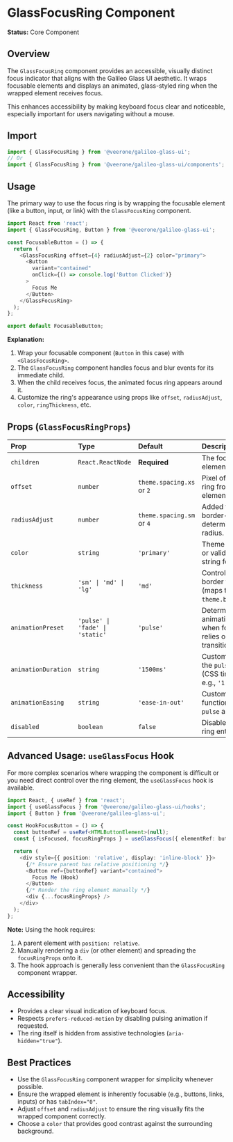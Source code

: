 # GlassFocusRing Component

**Status:** Core Component

## Overview

The `GlassFocusRing` component provides an accessible, visually distinct focus indicator that aligns with the Galileo Glass UI aesthetic. It wraps focusable elements and displays an animated, glass-styled ring when the wrapped element receives focus.

This enhances accessibility by making keyboard focus clear and noticeable, especially important for users navigating without a mouse.

## Import

```typescript
import { GlassFocusRing } from '@veerone/galileo-glass-ui';
// Or
import { GlassFocusRing } from '@veerone/galileo-glass-ui/components';
```

## Usage

The primary way to use the focus ring is by wrapping the focusable element (like a button, input, or link) with the `GlassFocusRing` component.

```typescript
import React from 'react';
import { GlassFocusRing, Button } from '@veerone/galileo-glass-ui';

const FocusableButton = () => {
  return (
    <GlassFocusRing offset={4} radiusAdjust={2} color="primary">
      <Button 
        variant="contained" 
        onClick={() => console.log('Button Clicked')}
      >
        Focus Me
      </Button>
    </GlassFocusRing>
  );
};

export default FocusableButton;
```

**Explanation:**

1.  Wrap your focusable component (`Button` in this case) with `<GlassFocusRing>`. 
2.  The `GlassFocusRing` component handles focus and blur events for its immediate child.
3.  When the child receives focus, the animated focus ring appears around it.
4.  Customize the ring's appearance using props like `offset`, `radiusAdjust`, `color`, `ringThickness`, etc.

## Props (`GlassFocusRingProps`)

| Prop                | Type                                       | Default         | Description                                                                      |
| :------------------ | :----------------------------------------- | :-------------- | :------------------------------------------------------------------------------- |
| `children`          | `React.ReactNode`                          | **Required**    | The focusable element(s) to wrap.                                                |
| `offset`            | `number`                                   | `theme.spacing.xs` or `2` | Pixel offset of the ring from the child element's bounds.                        |
| `radiusAdjust`      | `number`                                   | `theme.spacing.sm` or `4` | Added to the child's border-radius to determine the ring's radius.           |
| `color`             | `string`                                   | `'primary'`     | Theme color preset or valid CSS color string for the ring.                       |
| `thickness`         | `'sm' \| 'md' \| 'lg'`                       | `'md'`          | Controls the ring's border thickness (maps to `theme.borderWidths`).         |
| `animationPreset`   | `'pulse' \| 'fade' \| 'static'`               | `'pulse'`       | Determines the animation style when focused (`fade` relies on CSS transition). |
| `animationDuration` | `string`                                   | `'1500ms'`      | Custom duration for the `pulse` animation (CSS time format, e.g., `'1.5s'`).   |
| `animationEasing`   | `string`                                   | `'ease-in-out'` | Custom CSS easing function for the `pulse` animation.                          |
| `disabled`          | `boolean`                                  | `false`         | Disables the focus ring entirely.                                                |

## Advanced Usage: `useGlassFocus` Hook

For more complex scenarios where wrapping the component is difficult or you need direct control over the ring element, the `useGlassFocus` hook is available.

```typescript
import React, { useRef } from 'react';
import { useGlassFocus } from '@veerone/galileo-glass-ui/hooks';
import { Button } from '@veerone/galileo-glass-ui';

const HookFocusButton = () => {
  const buttonRef = useRef<HTMLButtonElement>(null);
  const { isFocused, focusRingProps } = useGlassFocus({ elementRef: buttonRef, offset: 3 });

  return (
    <div style={{ position: 'relative', display: 'inline-block' }}> 
      {/* Ensure parent has relative positioning */}
      <Button ref={buttonRef} variant="contained">
        Focus Me (Hook)
      </Button>
      {/* Render the ring element manually */}
      <div {...focusRingProps} />
    </div>
  );
};
```

**Note:** Using the hook requires:
1. A parent element with `position: relative`.
2. Manually rendering a `div` (or other element) and spreading the `focusRingProps` onto it.
3. The hook approach is generally less convenient than the `GlassFocusRing` component wrapper.

## Accessibility

- Provides a clear visual indication of keyboard focus.
- Respects `prefers-reduced-motion` by disabling pulsing animation if requested.
- The ring itself is hidden from assistive technologies (`aria-hidden="true"`).

## Best Practices

- Use the `GlassFocusRing` component wrapper for simplicity whenever possible.
- Ensure the wrapped element is inherently focusable (e.g., buttons, links, inputs) or has `tabIndex="0"`.
- Adjust `offset` and `radiusAdjust` to ensure the ring visually fits the wrapped component correctly.
- Choose a `color` that provides good contrast against the surrounding background. 